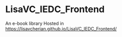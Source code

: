 # LisaVC_IEDC_Frontend

An e-book library
Hosted in https://lisavcherian.github.io/LisaVC_IEDC_Frontend/
